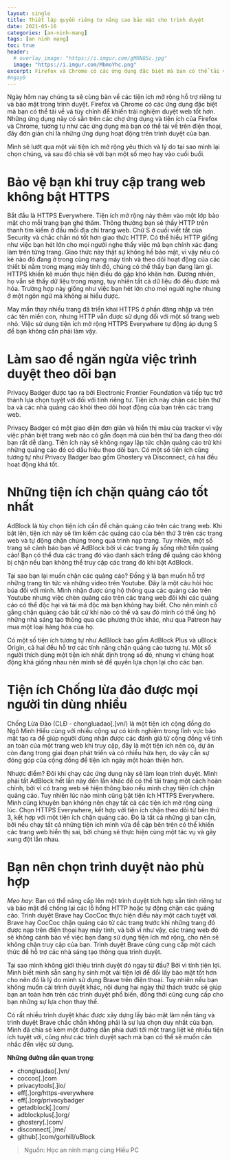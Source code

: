 ```yaml
---
layout: single
title: Thiết lập quyền riêng tư nâng cao bảo mật cho trình duyệt
date: 2021-05-16
categories: [an-ninh-mang]
tags: [an ninh mạng]
toc: true
header:
  # overlay_image: "https://i.imgur.com/gMRN85c.jpg"
  image: "https://i.imgur.com/MbmoYhc.png"
excerpt: Firefox và Chrome có các ứng dụng đặc biệt mà bạn có thể tải về và tùy chỉnh để khiến trải nghiệm duyệt web tốt hơn.
#ngay9
---
```

Ngày hôm nay chúng ta sẽ cùng bàn về các tiện ích mở rộng hỗ trợ riêng tư và bảo mật trong trình duyệt. Firefox và Chrome có các ứng dụng đặc biệt mà bạn có thể tải về và tùy chỉnh để khiến trải nghiệm duyệt web tốt hơn. Những ứng dụng này có sẵn trên các chợ ứng dụng và tiện ích của Firefox và Chrome, tương tự như các ứng dụng mà bạn có thể tải về trên điện thoại, đây đơn giản chỉ là những ứng dụng hoạt động trên trình duyệt của bạn.

Mình sẽ lướt qua một vài tiện ích mở rộng yêu thích và lý do tại sao mình lại chọn chúng, và sau đó chia sẻ với bạn một số mẹo hay vào cuối buổi.
# Bảo vệ bạn khi truy cập trang web không bật HTTPS
Bắt đầu là HTTPS Everywhere. Tiện ích mở rộng này thêm vào một lớp bảo mật cho mỗi trang bạn ghé thăm. Thông thường bạn sẽ thấy HTTP trên thanh tìm kiếm ở đầu mỗi địa chỉ trang web.  Chữ S ở cuối viết tắt của Security và chắc chắn nó tốt hơn giao thức HTTP. Có thể hiểu HTTP giống như việc bạn hét lớn cho mọi người nghe thấy việc mà bạn chính xác đang làm trên từng trang. Giao thức này thật sự không hề bảo mật, vì vậy nếu có kẻ nào đó đang ở trong cùng mạng máy tính và theo dõi hoạt động của các thiết bị nằm trong mạng máy tính đó, chúng có thể thấy bạn đang làm gì. HTTPS khiến kẻ muốn thực hiện điều đó gặp khó khăn hơn. Đương nhiên, họ vẫn sẽ thấy dữ liệu trong mạng, tuy nhiên tất cả dữ liệu đó đều được mã hóa. Trường hợp này giống như việc bạn hét lớn cho mọi người nghe nhưng ở một ngôn ngữ mà không ai hiểu được.

May mắn thay nhiều trang đã triển khai HTTPS ở phần đăng nhập và trên các tên miền con, nhưng HTTP vẫn được sử dụng đối với một số trang web nhỏ. Việc sử dụng tiện ích mở rộng HTTPS Everywhere tự động áp dụng S để bạn không cần phải làm vậy.
# Làm sao để ngăn ngừa việc trình duyệt theo dõi bạn
Privacy Badger được tạo ra bởi Electronic Frontier Foundation và tiếp tục trở thành lựa chọn tuyệt vời đối với tính riêng tư. Tiện ích này chặn các bên thứ ba và các nhà quảng cáo khỏi theo dõi hoạt động của bạn trên các trang web.

Privacy Badger có một giao diện đơn giản và hiển thị màu của tracker vì vậy việc phân biệt trang web nào có gắn đoạn mã của bên thứ ba đang theo dõi bạn rất dễ dàng. Tiện ích này sẽ không ngay lập tức chặn quảng cáo trừ khi những quảng cáo đó có dấu hiệu theo dõi bạn. Có một số tiện ích cũng tương tự như Privacy Badger bao gồm Ghostery và Disconnect, cả hai đều hoạt động khá tốt.
# Những tiện ích chặn quảng cáo tốt nhất
AdBlock là tùy chọn tiện ích cần để chặn quảng cáo trên các trang web. Khi bật lên, tiện ích này sẽ tìm kiếm các quảng cáo của bên thứ 3 trên các trang web và tự động chặn chúng trong quá trình nạp trang. Tuy nhiên, một số trang sẽ cảnh báo bạn về AdBlock bởi vì các trang ấy sống nhờ tiền quảng cáo! Bạn có thể đưa các trang đó vào danh sách trắng để quảng cáo không bị chặn nếu bạn không thể truy cập các trang đó khi bật AdBlock.

Tại sao bạn lại muốn chặn các quảng cáo? Đồng ý là bạn muốn hỗ trợ những trang tin tức và những video trên Youtube. Đây là một câu hỏi hóc búa đối với mình. Mình nhận được ủng hộ thông qua các quảng cáo trên Youtube nhưng việc chèn quảng cáo trên các trang web đôi khi các quảng cáo có thể độc hại và tải mã độc mà bạn không hay biết. Cho nên mình cố gắng chặn quảng cáo bất cứ khi nào có thể và sau đó mình có thể ủng hộ những nhà sáng tạo thông qua các phương thức khác, như qua Patreon hay mua một loại hàng hóa của họ.

Có một số tiện ích tương tự như AdBlock bao gồm AdBlock Plus và uBlock Origin, cả hai đều hỗ trợ các tính năng chặn quảng cáo tương tự. Một số người thích dùng một tiện ích nhất định trong số đó, nhưng vì chúng hoạt động khá giống nhau nên mình sẽ để quyền lựa chọn lại cho các bạn.
# Tiện ích Chống lừa đảo được mọi người tin dùng nhiều
Chống Lừa Đảo (CLĐ - chongluadao[.]vn/) là một tiện ích cộng đồng do Ngô Minh Hiếu cùng với nhiều cộng sự có kinh nghiệm trong lĩnh vực bảo mật tạo ra để giúp người dùng nhận được các đánh giá từ cộng đồng về tính an toàn của một trang web khi truy cập, đây là một tiện ích nên có, dự án còn đang trong giai đoạn phát triển và có nhiều hứa hẹn, do vậy cần sự đóng góp của cộng đồng để tiện ích ngày một hoàn thiện hơn. 

Nhược điểm? Đôi khi chạy các ứng dụng này sẽ làm loạn trình duyệt. Mình phải tắt AdBlock hết lần này đến lần khác để có thể tải trang một cách hoàn chỉnh, bởi vì có trang web sẽ hiện thông báo nếu mình chạy tiện ích chặn quảng cáo. Tuy nhiên lúc nào mình cũng bật tiện ích HTTPS Everywhere. Mình cũng khuyên bạn không nên chạy tất cả các tiện ích mở rộng cùng lúc. Chọn HTTPS Everywhere, kết hợp với tiện ích chặn theo dõi từ bên thứ 3, kết hợp với một tiện ích chặn quảng cáo. Đó là tất cả những gì bạn cần, bởi nếu chạy tất cả những tiện ích mình vừa đề cập bên trên có thể khiến các trang web hiển thị sai, bởi chúng sẽ thực hiện cùng một tác vụ và gây xung đột lẫn nhau.
# Bạn nên chọn trình duyệt nào phù hợp
*Mẹo hay*: Bạn có thể nâng cấp lên một trình duyệt tích hợp sẵn tính riêng tư và bảo mật để chống lại các lỗ hổng HTTP hoặc tự động chặn các quảng cáo. Trình duyệt Brave hay CocCoc thực hiện điều này một cách tuyệt vời. Brave hay CocCoc chặn quảng cáo từ các trang trước khi những trang đó được nạp trên điện thoại hay máy tính, và bởi vì như vậy, các trang web đó sẽ không cảnh báo về việc bạn đang sử dụng tiện ích mở rộng, cho nên sẽ không chặn truy cập của bạn. Trình duyệt Brave cũng cung cấp một cách thức để hỗ trợ các nhà sáng tạo thông qua trình duyệt.

Tại sao mình không giới thiệu trình duyệt đó ngay từ đầu? Bởi vì tính tiện lợi. Mình biết mình sẵn sàng hy sinh một vài tiện lợi để đổi lấy bảo mật tốt hơn cho nên đó là lý do mình sử dụng Brave trên điện thoại. Tuy nhiên nếu bạn không muốn cài trình duyệt khác, nội dung hai ngày thử thách trước sẽ giúp bạn an toàn hơn trên các trình duyệt phổ biến, đồng thời cũng cung cấp cho bạn những sự lựa chọn thay thế.

Có rất nhiều trình duyệt khác được xây dựng lấy bảo mật làm nền tảng và trình duyệt Brave chắc chắn không phải là sự lựa chọn duy nhất của bạn. Mình đã chia sẻ kèm một đường dẫn phía dưới tới một trang liệt kê nhiều tiện ích tuyệt vời, cũng như các trình duyệt sạch mà bạn có thể sẽ muốn cân nhắc đến việc sử dụng. 
 
**Những đường dẫn quan trọng**:

- chongluadao[.]vn/
- coccoc[.]com
- privacytools[.]io/
- eff[.]org/https-everywhere
- eff[.]org/privacybadger
- getadblock[.]com/
- adblockplus[.]org/
- ghostery[.]com/
- disconnect[.]me/
- github[.]com/gorhill/uBlock
>Nguồn: Học an ninh mạng cùng Hiếu PC
